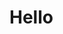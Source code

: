 <h1>Hello</h1>

<!---
Torsumethkk51/Torsumethkk51 is a ✨ special ✨ repository because its `README.md` (this file) appears on your GitHub profile.
You can click the Preview link to take a look at your changes.
--->
